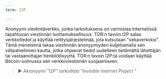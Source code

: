 ```yaml
---
term: I2P

---
```

Anonyymi viestintäverkko, jonka tarkoituksena on varmistaa Internetissä tapahtuvan viestinnän luottamuksellisuus. TOR:n tavoin I2P salaa verkkotiedot ja käyttää reititysjärjestelmää, jota kutsutaan "sekaverkoksi". Tämä menetelmä takaa viestinnän anonyymiyden kuljettamalla sen välipalvelimien kautta, jotka ohjaavat tiedot uudelleen tietämättä lähettäjän tai vastaanottajan henkilöllisyyttä. TOR:n tavoin I2P:tä voidaan käyttää Bitcoin-solmussa sen verkkoviestinnän suojaamiseen.

> ► *Akronyymi "I2P" tarkoittaa "Invisible Internet Project "*